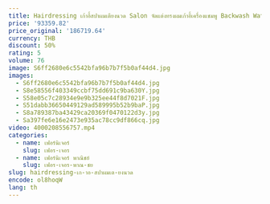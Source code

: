 ```yaml
---
title: Hairdressing เก้าอี้สปาผมเตียงนวด Salon จัดแต่งทรงผมเก้าอี้เครื่องแชมพู Backwash Water Stylist Mobilier Coiffure อุปกรณ์
price: '93359.82'
price_original: '186719.64'
currency: THB
discount: 50%
rating: 5
volume: 76
image: S6ff2680e6c5542bfa96b7b7f5b0af44d4.jpg
images:
  - S6ff2680e6c5542bfa96b7b7f5b0af44d4.jpg
  - S8e58556f403349ccbf75dd691c9ba630Y.jpg
  - S58e05c7c28934e9e9b325ee44f8d7021F.jpg
  - S51dabb36650449129ad589995b52b9baP.jpg
  - S8a789387ba43429ca20369f0470122d3y.jpg
  - Sa397fe6e16e2473e935ac78cc9df866cq.jpg
video: 4000208556757.mp4
categories:
  - name: เฟอร์นิเจอร์
    slug: เฟอร-เจอร
  - name: เฟอร์นิเจอร์ พาณิชย์
    slug: เฟอร-เจอร-พาณ-ชย
slug: hairdressing-เก-าอ-สปาผมเต-ยงนวด
encode: ol8hoqW
lang: th
---
```

  